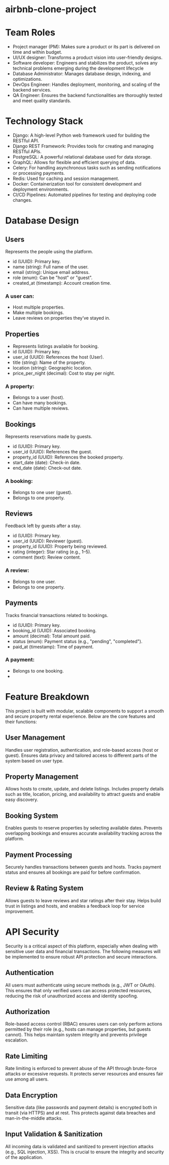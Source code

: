 # airbnb-clone-project
# Team Roles
- Project manager (PM): Makes sure a product or its part is delivered on time and within budget.
- UI/UX designer: Transforms a product vision into user-friendly designs.
- Software developer: Engineers and stabilizes the product, solves any technical problems emerging during the development lifecycle
- Database Administrator: Manages database design, indexing, and optimizations.
- DevOps Engineer: Handles deployment, monitoring, and scaling of the backend services.
- QA Engineer: Ensures the backend functionalities are thoroughly tested and meet quality standards.

# Technology Stack
- Django: A high-level Python web framework used for building the RESTful API.
- Django REST Framework: Provides tools for creating and managing RESTful APIs.
- PostgreSQL: A powerful relational database used for data storage.
- GraphQL: Allows for flexible and efficient querying of data.
- Celery: For handling asynchronous tasks such as sending notifications or processing payments.
- Redis: Used for caching and session management.
- Docker: Containerization tool for consistent development and deployment environments.
- CI/CD Pipelines: Automated pipelines for testing and deploying code changes.

# Database Design
## Users
Represents the people using the platform.
- id (UUID): Primary key.
- name (string): Full name of the user.
- email (string): Unique email address.
- role (enum): Can be "host" or "guest".
- created_at (timestamp): Account creation time.
### A user can:
- Host multiple properties.
- Make multiple bookings.
- Leave reviews on properties they’ve stayed in.
## Properties
- Represents listings available for booking.
- id (UUID): Primary key.
- user_id (UUID): References the host (User).
- title (string): Name of the property.
- location (string): Geographic location.
- price_per_night (decimal): Cost to stay per night.
### A property:
- Belongs to a user (host).
- Can have many bookings.
- Can have multiple reviews.
## Bookings
Represents reservations made by guests.
- id (UUID): Primary key.
- user_id (UUID): References the guest.
- property_id (UUID): References the booked property.
- start_date (date): Check-in date.
- end_date (date): Check-out date.
### A booking:
- Belongs to one user (guest).
- Belongs to one property.
## Reviews
Feedback left by guests after a stay.
- id (UUID): Primary key.
- user_id (UUID): Reviewer (guest).
- property_id (UUID): Property being reviewed.
- rating (integer): Star rating (e.g., 1–5).
- comment (text): Review content.
### A review:
- Belongs to one user.
- Belongs to one property.
## Payments
Tracks financial transactions related to bookings.
- id (UUID): Primary key.
- booking_id (UUID): Associated booking.
- amount (decimal): Total amount paid.
- status (enum): Payment status (e.g., "pending", "completed").
- paid_at (timestamp): Time of payment.
### A payment:
- Belongs to one booking.
- 
# Feature Breakdown
This project is built with modular, scalable components to support a smooth and secure property rental experience. Below are the core features and their functions:
## User Management
Handles user registration, authentication, and role-based access (host or guest). Ensures data privacy and tailored access to different parts of the system based on user type.
## Property Management
Allows hosts to create, update, and delete listings. Includes property details such as title, location, pricing, and availability to attract guests and enable easy discovery.
## Booking System
Enables guests to reserve properties by selecting available dates. Prevents overlapping bookings and ensures accurate availability tracking across the platform.
## Payment Processing
Securely handles transactions between guests and hosts. Tracks payment status and ensures all bookings are paid for before confirmation.
## Review & Rating System
Allows guests to leave reviews and star ratings after their stay. Helps build trust in listings and hosts, and enables a feedback loop for service improvement.

# API Security
Security is a critical aspect of this platform, especially when dealing with sensitive user data and financial transactions. The following measures will be implemented to ensure robust API protection and secure interactions.

## Authentication
All users must authenticate using secure methods (e.g., JWT or OAuth). This ensures that only verified users can access protected resources, reducing the risk of unauthorized access and identity spoofing.
## Authorization
Role-based access control (RBAC) ensures users can only perform actions permitted by their role (e.g., hosts can manage properties, but guests cannot). This helps maintain system integrity and prevents privilege escalation.
## Rate Limiting
Rate limiting is enforced to prevent abuse of the API through brute-force attacks or excessive requests. It protects server resources and ensures fair use among all users.
## Data Encryption
Sensitive data (like passwords and payment details) is encrypted both in transit (via HTTPS) and at rest. This protects against data breaches and man-in-the-middle attacks.
## Input Validation & Sanitization
All incoming data is validated and sanitized to prevent injection attacks (e.g., SQL injection, XSS). This is crucial to ensure the integrity and security of the application.
